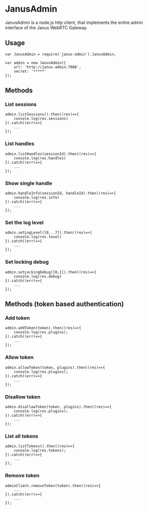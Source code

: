 JanusAdmin
===========

JanusAdmin is a node.js http client, that implements the entire admin interface of the Janus WebRTC Gateway.

Usage
-------------

    var JanusAdmin = require('janus-admin').JanusAdmin;
    
    var admin = new JanusAdmin({
        url: 'http://janus-admin:7088',
        secret: '*****'
    });
    
Methods
---------------

### List sessions

    admin.listSessions().then((res)=>{
        console.log(res.sessions)
    }).catch((err)=>{
        ...
    });

### List handles

    admin.listHandles(sessionId).then((res)=>{
        console.log(res.handles)
    }).catch((err)=>{
        ...
    });

### Show single handle

    admin.handleInfo(sessionId, handleId).then((res)=>{
        console.log(res.info)
    }).catch((err)=>{
        ...
    });

### Set the log level

    admin.setLogLevel([0...7]).then((res)=>{
        console.log(res.level)
    }).catch((err)=>{
        ...
    });

### Set locking debug

    admin.setLockingDebug([0,1]).then((res)=>{
        console.log(res.debug)
    }).catch((err)=>{
        ...
    });
    
Methods (token based authentication)
------------------------------------

### Add token

    admin.addToken(token).then((res)=>{
        console.log(res.plugins);
    }).catch((err)=>{
        ...
    });

### Allow token

    admin.allowToken(token, plugins).then((res)=>{
        console.log(res.plugins);
    }).catch((err)=>{
        ...
    });

### Disallow token

    admin.disallowToken(token, plugins).then((res)=>{
        console.log(res.plugins);
    }).catch((err)=>{
        ...
    });

### List all tokens

    admin.listTokens().then((res)=>{
        console.log(res.tokens);
    }).catch((err)=>{
        ...
    });

### Remove token

    adminClient.removeToken(token).then((res)=>{
        ...
    }).catch((err)=>{
        ...
    });
